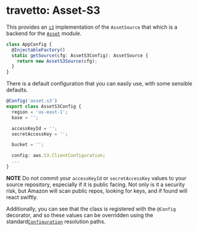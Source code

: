 travetto: Asset-S3
===

This provides an [`s3`](https://aws.amazon.com/documentation/s3/) implementation of the `AssetSource` that which is a backend for the [`Asset`](https://github.com/travetto/travetto/tree/master/module/asset) module.  

```typescript
class AppConfig {
  @InjectableFactory()
  static getSource(cfg: AssetS3Config): AssetSource {
    return new AssetS3Source(cfg);
  }
}
```

There is a default configuration that you can easily use, with some sensible defaults.

```typescript
@Config('asset.s3')
export class AssetS3Config {
  region = 'us-east-1';
  base = '';

  accessKeyId = '';
  secretAccessKey = '';

  bucket = '';

  config: aws.S3.ClientConfiguration;
  ...
}
```

**NOTE** Do not commit your `accessKeyId` or `secretAccessKey` values to your source repository, especially if it is public facing.  Not only is it a security risk, but Amazon will scan public repos, looking for keys, and if found will react swiftly.

Additionally, you can see that the class is registered with the `@Config` decorator, and so these values can be overridden using the standard[`Configuration`](https://github.com/travetto/travetto/tree/master/module/config) resolution paths.